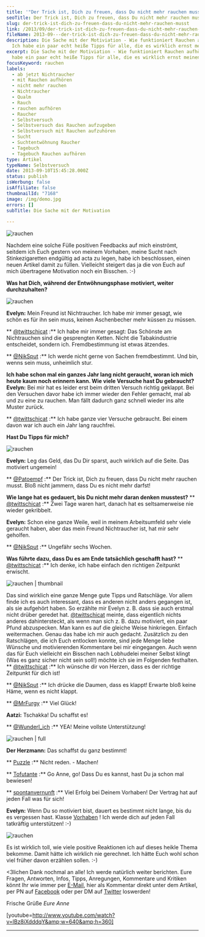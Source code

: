 ```yaml
---
title: '"Der Trick ist, Dich zu freuen, dass Du nicht mehr rauchen musst!"'
seoTitle: Der Trick ist, Dich zu freuen, dass Du nicht mehr rauchen musst!
slug: der-trick-ist-dich-zu-freuen-dass-du-nicht-mehr-rauchen-musst
link: /2013/09/der-trick-ist-dich-zu-freuen-dass-du-nicht-mehr-rauchen-musst/
fileName: 2013-09---der-trick-ist-dich-zu-freuen-dass-du-nicht-mehr-rauchen-musst.md
description: Die Sache mit der Motiviation - Wie funktioniert Rauchen aufhören?
  Ich habe ein paar echt heiße Tipps für alle, die es wirklich ernst meinen.
excerpt: Die Sache mit der Motiviation - Wie funktioniert Rauchen aufhören? Ich
  habe ein paar echt heiße Tipps für alle, die es wirklich ernst meinen.
focusKeyword: rauchen
labels:
  - ab jetzt Nichtraucher
  - mit Rauchen aufhören
  - nicht mehr rauchen
  - Nichtraucher
  - Qualm
  - Rauch
  - rauchen aufhören
  - Raucher
  - Selbstversuch
  - Selbstversuch das Rauchen aufzugeben
  - Selbstversuch mit Rauchen aufzuhören
  - Sucht
  - Suchtentwöhnung Raucher
  - Tagebuch
  - Tagebuch Rauchen aufhören
type: Artikel
typeName: Selbstversuch
date: 2013-09-10T15:45:28.000Z
status: publish
isWerbung: false
isAffiliate: false
thumbnailId: "7168"
image: /img/demo.jpg
errors: []
subTitle: Die Sache mit der Motivation
  
---
```


![rauchen](http://cardamonchai.files.wordpress.com/2013/09/9576025930_4f28f0d3d1_o.jpg?w=300 "Das interessiert mich ab jetzt nicht mehr")

Nachdem eine solche Fülle positiven Feedbacks auf mich einströmt, seitdem ich
Euch gestern von meinem Vorhaben, meine Sucht nach Stinkezigaretten endgültig ad
acta zu legen, habe ich beschlossen, einen neuen Artikel damit zu füllen.
Vielleicht steigert das ja die von Euch auf mich übertragene Motivation noch ein
Bisschen. :-)

**Was hat Dich, während der Entwöhnungsphase motiviert, weiter durchzuhalten?**

![rauchen](http://cardamonchai.files.wordpress.com/2013/09/ketten.jpg?w=300 "Die Ketten sprengen")

**Evelyn:** Mein Freund ist Nichtraucher. Ich habe mir immer gesagt, wie schön
es für ihn sein muss, keinen Aschenbecher mehr küssen zu müssen.

** [@twittschicat](https://twitter.com/twittschicat) :** Ich habe mir immer
gesagt: Das Schönste am Nichtrauchen sind die gesprengten Ketten. Nicht die
Tabakindustrie entscheidet, sondern ich. Fremdbestimmung ist etwas ätzendes.

** [@NikSput](https://twitter.com/NikSput) :** Ich werde nicht gerne von Sachen
fremdbestimmt. Und bin, wenns sein muss, unheimlich stur.

**Ich habe schon mal ein ganzes Jahr lang nicht geraucht, woran ich mich heute
kaum noch erinnern kann. Wie viele Versuche hast Du gebraucht?** **Evelyn:** Bei
mir hat es leider erst beim dritten Versuch richtig geklappt. Bei den Versuchen
davor habe ich immer wieder den Fehler gemacht, mal ab und zu eine zu rauchen.
Man fällt dadurch ganz schnell wieder ins alte Muster zurück.

** [@twittschicat](https://twitter.com/twittschicat) :** Ich habe ganze vier
Versuche gebraucht. Bei einem davon war ich auch ein Jahr lang rauchfrei.

**Hast Du Tipps für mich?**

![rauchen](http://cardamonchai.files.wordpress.com/2013/09/toaster.jpg?w=300 "I just toasted some money")

**Evelyn:** Leg das Geld, das Du Dir sparst, auch wirklich auf die Seite. Das
motiviert ungemein!

** [@Patoempf](https://twitter.com/Patoempf) :** Der Trick ist, Dich zu freuen,
dass Du nicht mehr rauchen musst. Bloß nicht jammern, dass Du es nicht mehr
darfst!

**Wie lange hat es gedauert, bis Du nicht mehr daran denken musstest?** **
[@twittschicat](https://twitter.com/twittschicat) :** Zwei Tage waren hart,
danach hat es seltsamerweise nie wieder gekribbelt.

**Evelyn:** Schon eine ganze Weile, weil in meinem Arbeitsumfeld sehr viele
geraucht haben, aber das mein Freund Nichtraucher ist, hat mir sehr geholfen.

** [@NikSput](https://twitter.com/NikSput) :** Ungefähr sechs Wochen.

**Was führte dazu, dass Du es am Ende tatsächlich geschafft hast?** **
[@twittschicat](https://twitter.com/twittschicat) :** Ich denke, ich habe
einfach den richtigen Zeitpunkt erwischt.

![rauchen | thumbnail](http://cardamonchai.com/wp-content/uploads/2013/09/255337_448938665128268_1765079901_n-foto-auf-sandstein1-150x150.jpg "Geschafft!")

Das sind wirklich eine ganze Menge gute Tipps und Ratschläge. Vor allem finde
ich es auch interessant, dass es anderen nicht anders gegangen ist, als sie
aufgehört haben. So erzählte mir Evelyn z. B. dass sie auch erstmal nicht drüber
geredet hat. [@twittschicat](https://twitter.com/twittschicat) meinte, dass
eigentlich nichts anderes dahintersteckt, als wenn man sich z. B. dazu
motiviert, ein paar Pfund abzuspecken. Man kann es auf die gleiche Weise
hinkriegen. Einfach weitermachen. Genau das habe ich mir auch gedacht.
Zusätzlich zu den Ratschlägen, die ich Euch entlocken konnte, sind jede Menge
liebe Wünsche und motivierenden Kommentare bei mir eingegangen. Auch wenn das
für Euch vielleicht ein Bisschen nach Lobhudelei meiner Selbst klingt (Was es
ganz sicher nicht sein soll!) möchte ich sie im Folgenden festhalten.
[](https://twitter.com/NikSput) **
[@twittschicat](https://twitter.com/twittschicat) :** Ich wünsche dir von
Herzen, dass es der richtige Zeitpunkt für dich ist!

** [@NikSput](https://twitter.com/NikSput) :** Ich drücke die Daumen, dass es
klappt! Erwarte bloß keine Häme, wenn es nicht klappt.

** [@MrFurgy](https://twitter.com/MrFurgy) :** Viel Glück!

**Aatzi:** Tschakka! Du schaffst es!

** [@Wunderl_ich](https://twitter.com/Wunderl_ich) :** YEA! Meine vollste
Unterstützung!

![rauchen | full](http://cardamonchai.com/wp-content/uploads/2013/09/gefc3a4llt-das.jpg)

**Der Herzmann:** Das schaffst du ganz bestimmt!

** [Puzzle](http://2puzzle4.com/) :** Nicht reden. - Machen!

** [Tofutante](http://tofutante.wordpress.com/) :** Go Anne, go! Dass Du es
kannst, hast Du ja schon mal bewiesen!

** [spontanvernunft](http://spontanvernunft.wordpress.com/) :** Viel Erfolg bei
Deinem Vorhaben! Der Vertrag hat auf jeden Fall was für sich!

**Evelyn:** Wenn Du so motiviert bist, dauert es bestimmt nicht lange, bis du es
vergessen hast. Klasse [Vorhaben](//2013/09/09/mein-pakt-mit-dem-schweinehund/)
! Ich werde dich auf jeden Fall tatkräftig unterstützen! :-)

![rauchen](http://cardamonchai.files.wordpress.com/2013/09/herz.jpg?w=300 "Ihr seid toll, Schnuckis! <3")

Es ist wirklich toll, wie viele positive Reaktionen ich auf dieses heikle Thema
bekomme. Damit hätte ich wirklich nie gerechnet. Ich hätte Euch wohl schon viel
früher davon erzählen sollen. :-)

&lt;3lichen Dank nochmal an alle! Ich werde natürlich weiter berichten. Eure
Fragen, Antworten, Infos, Tipps, Anregungen, Kommentare und Kritiken könnt Ihr
wie immer per [E-Mail](mailto:info@cardamonchai.com), hier als Kommentar direkt
unter dem Artikel, per PN auf [Facebook](http://www.facebook.com/cardamonchai)
oder per DM auf [Twitter](https://twitter.com/Anne_Reko) loswerden!

Frische Grüße _Eure Anne_

[youtube=http://www.youtube.com/watch?v=lBz8iXdddqY&amp;w=640&amp;h=360]

---

  